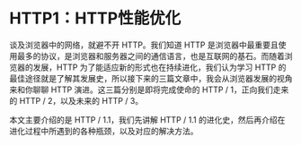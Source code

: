 # HTTP1：HTTP性能优化

谈及浏览器中的网络，就避不开 HTTP。我们知道 HTTP 是浏览器中最重要且使用最多的协议，是浏览器和服务器之间的通信语言，也是互联网的基石。而随着浏览器的发展，HTTP 为了能适应新的形式也在持续进化，我们认为学习 HTTP 的最佳途径就是了解其发展史，所以接下来的三篇文章中，我会从浏览器发展的视角来和你聊聊 HTTP 演进。这三篇分别是即将完成使命的 HTTP / 1，正向我们走来的 HTTP / 2，以及未来的 HTTP / 3。

本文主要介绍的是 HTTP / 1.1，我们先讲解 HTTP / 1.1 的进化史，然后再介绍在进化过程中所遇到的各种瓶颈，以及对应的解决方法。
